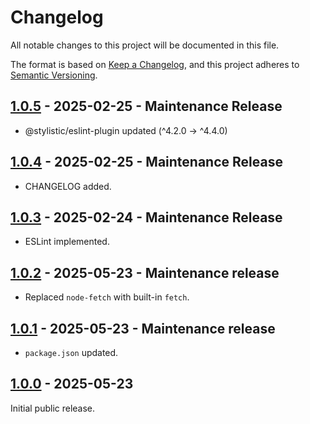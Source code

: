 # Changelog

All notable changes to this project will be documented in this file.

The format is based on [Keep a Changelog](https://keepachangelog.com/en/1.1.0/),
and this project adheres to [Semantic Versioning](https://semver.org/spec/v2.0.0.html).

## [1.0.5](https://github.com/avianto/MMM-MTA-BusAlerts/compare/v1.0.4...v1.0.5) - 2025-02-25 - Maintenance Release

- @stylistic/eslint-plugin updated (^4.2.0 -> ^4.4.0)

## [1.0.4](https://github.com/avianto/MMM-MTA-BusAlerts/compare/v1.0.3...v1.0.4) - 2025-02-25 - Maintenance Release

- CHANGELOG added.

## [1.0.3](https://github.com/avianto/MMM-MTA-BusAlerts/compare/v1.0.2...v1.0.3) - 2025-02-24 - Maintenance Release

- ESLint implemented.

## [1.0.2](https://github.com/avianto/MMM-MTA-BusAlerts/compare/v1.0.1...v1.0.2) - 2025-05-23 - Maintenance release

- Replaced `node-fetch` with built-in `fetch`.

## [1.0.1](https://github.com/avianto/MMM-MTA-BusAlerts/compare/v1.0.0...v1.0.1) - 2025-05-23 - Maintenance release

- `package.json` updated.

## [1.0.0](https://github.com/avianto/MMM-MTA-BusAlerts/releases/tag/v1.0.0) - 2025-05-23

Initial public release.